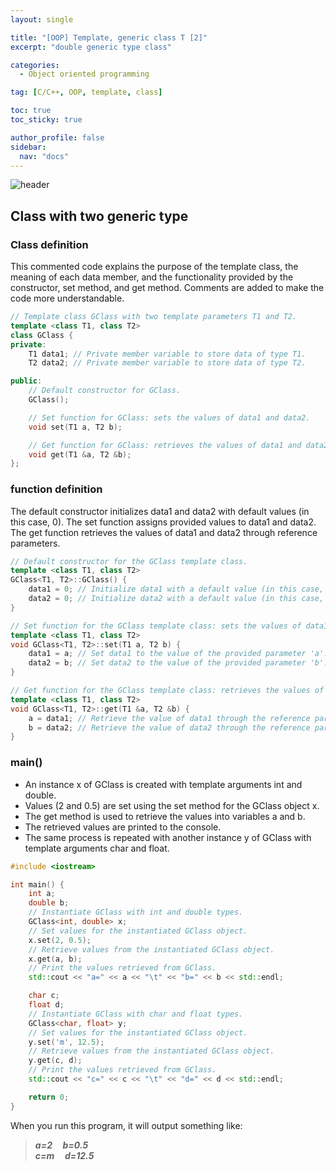 ```yaml
---
layout: single

title: "[OOP] Template, generic class T [2]"
excerpt: "double generic type class"

categories:
  - Object oriented programming

tag: [C/C++, OOP, template, class] 

toc: true
toc_sticky: true

author_profile: false
sidebar:
  nav: "docs"
---
```



![header](https://capsule-render.vercel.app/api?type=rect&color=20:660099,100:E2231A)

## Class with two generic type

### Class definition

This commented code explains the purpose of the template class, the meaning of each data member, and the functionality provided by the constructor, set method, and get method. Comments are added to make the code more understandable.

```cpp
// Template class GClass with two template parameters T1 and T2.
template <class T1, class T2>
class GClass {
private:
    T1 data1; // Private member variable to store data of type T1.
    T2 data2; // Private member variable to store data of type T2.

public:
    // Default constructor for GClass.
    GClass();

    // Set function for GClass: sets the values of data1 and data2.
    void set(T1 a, T2 b);

    // Get function for GClass: retrieves the values of data1 and data2 through reference parameters.
    void get(T1 &a, T2 &b);
};
```

### function definition 

The default constructor initializes data1 and data2 with default values (in this case, 0).
The set function assigns provided values to data1 and data2.
The get function retrieves the values of data1 and data2 through reference parameters.

```cpp
// Default constructor for the GClass template class.
template <class T1, class T2>
GClass<T1, T2>::GClass() {
    data1 = 0; // Initialize data1 with a default value (in this case, 0).
    data2 = 0; // Initialize data2 with a default value (in this case, 0).
}

// Set function for the GClass template class: sets the values of data1 and data2.
template <class T1, class T2>
void GClass<T1, T2>::set(T1 a, T2 b) {
    data1 = a; // Set data1 to the value of the provided parameter 'a'.
    data2 = b; // Set data2 to the value of the provided parameter 'b'.
}

// Get function for the GClass template class: retrieves the values of data1 and data2 through reference parameters.
template <class T1, class T2>
void GClass<T1, T2>::get(T1 &a, T2 &b) {
    a = data1; // Retrieve the value of data1 through the reference parameter 'a'.
    b = data2; // Retrieve the value of data2 through the reference parameter 'b'.
}
```

### main() 

- An instance x of GClass is created with template arguments int and double.
- Values (2 and 0.5) are set using the set method for the GClass object x.
- The get method is used to retrieve the values into variables a and b.
- The retrieved values are printed to the console.
- The same process is repeated with another instance y of GClass with template arguments char and float.


```cpp
#include <iostream>

int main() {
    int a;
    double b;
    // Instantiate GClass with int and double types.
    GClass<int, double> x;
    // Set values for the instantiated GClass object.
    x.set(2, 0.5);
    // Retrieve values from the instantiated GClass object.
    x.get(a, b);
    // Print the values retrieved from GClass.
    std::cout << "a=" << a << "\t" << "b=" << b << std::endl;

    char c;
    float d;
    // Instantiate GClass with char and float types.
    GClass<char, float> y;
    // Set values for the instantiated GClass object.
    y.set('m', 12.5);
    // Retrieve values from the instantiated GClass object.
    y.get(c, d);
    // Print the values retrieved from GClass.
    std::cout << "c=" << c << "\t" << "d=" << d << std::endl;

    return 0;
}
```
When you run this program, it will output something like:

>***a=2  &nbsp;&nbsp;&nbsp;  b=0.5<br>c=m   &nbsp;&nbsp;&nbsp; d=12.5***
